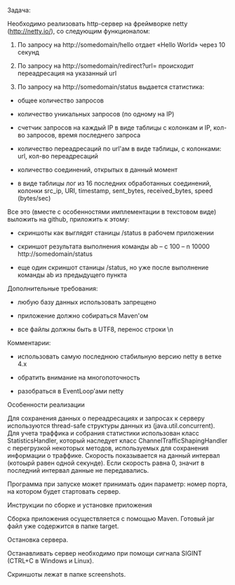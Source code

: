 Задача:

Необходимо реализовать http-сервер на фреймворке netty
(http://netty.io/), со следующим функционалом:



1. По запросу на http://somedomain/hello отдает «Hello World» через 10 секунд

2. По запросу на http://somedomain/redirect?url=<url> происходит
переадресация на указанный url

3. По запросу на http://somedomain/status выдается статистика:

 - общее количество запросов

 - количество уникальных запросов (по одному на IP)

 - счетчик запросов на каждый IP в виде таблицы с колонкам и IP,
кол-во запросов, время последнего запроса

 - количество переадресаций по url'ам в виде таблицы, с колонками:
url, кол-во переадресаций

 - количество соединений, открытых в данный момент

 - в виде таблицы лог из 16 последних обработанных соединений, колонки
src_ip, URI, timestamp, sent_bytes, received_bytes, speed (bytes/sec)



Все это (вместе с особенностями имплементации в текстовом виде)
выложить на github, приложить к этому:

- скриншоты как выглядят станицы /status в рабочем приложении

- скриншот результата выполнения команды ab – c 100 – n 10000
http://somedomain/status

- еще один скриншот станицы /status, но уже после выполнение команды
ab из предыдущего пункта



Дополнительные требования:

 - любую базу данных использовать запрещено

 - приложение должно собираться Maven'ом

 - все файлы должны быть в UTF8, перенос строки \n



Комментарии:

 - использовать самую последнюю стабильную версию netty в ветке 4.x

 - обратить внимание на многопоточность

 - разобраться в EventLoop’ами netty

Особенности реализации

Для сохранения данных о переадресациях и запросах к серверу используются thread-safe структуры данных из (java.util.concurrent). Для учета траффика и собрания статистики использован класс StatisticsHandler, который наследует класс ChannelTrafficShapingHandler с перегрузкой некоторых методов, используемых для сохранения информации о траффике. Скорость показывается на данный интервал (котоырй равен одной секунде). Если скорость равна 0, значит в последний интервал данные не передавались.

Программа при запуске может принимать один параметр: номер порта, на котором будет стартовать сервер. 

Инструкции по сборке и установке приложения

Сборка приложения осуществляется с помощью Maven. Готовый jar файл уже содержится в папке target. 

Остановка сервера.

Останавливать сервер необходимо при помощи сигнала SIGINT (CTRL+C в Windows и Linux).

Скриншоты лежат в папке screenshots.
